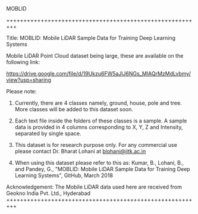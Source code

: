 MOBLID

+++++++++++++++++++++++++++++++++++++++++++++++++++++++++

Title: MOBLID: Mobile LiDAR Sample Data for Training Deep Learning Systems

Mobile LiDAR Point Cloud dataset being large, these are available on the following link:

https://drive.google.com/file/d/19Ukzu6FW5aJlJ6NGs_MIAQrMzMdLvbmy/view?usp=sharing

Please note:

1. Currently, there are 4 classes namely, ground, house, pole and tree. More classes will be added to this dataset soon.

2. Each text file inside the folders of these classes is a sample. A sample data is provided in 4 columns corresponding to X, Y, Z and Intensity, separated by single space.

3. This dataset is for research purpose only. For any commercial use please contact Dr. Bharat Lohani at blohani@iitk.ac.in

4. When using this dataset please refer to this as: Kumar, B., Lohani, B., and Pandey, G., "MOBLID: Mobile LiDAR Sample Data for Training Deep Learning Systems", GitHub, March 2018

Acknowledgement: The Mobile LiDAR data used here are received from Geokno India Pvt. Ltd., Hyderabad +++++++++++++++++++++++++++++++++++++++++++++++++++++++++
